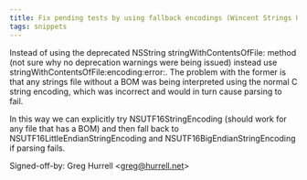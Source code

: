 ```yaml
---
title: Fix pending tests by using fallback encodings (Wincent Strings Utility, 3f897ce)
tags: snippets
---
```


Instead of using the deprecated NSString stringWithContentsOfFile: method (not sure why no deprecation warnings were being issued) instead use stringWithContentsOfFile:encoding:error:. The problem with the former is that any strings file without a BOM was being interpreted using the normal C string encoding, which was incorrect and would in turn cause parsing to fail.

In this way we can explicitly try NSUTF16StringEncoding (should work for any file that has a BOM) and then fall back to NSUTF16LittleEndianStringEncoding and NSUTF16BigEndianStringEncoding if parsing fails.

Signed-off-by: Greg Hurrell &lt;greg@hurrell.net&gt;
